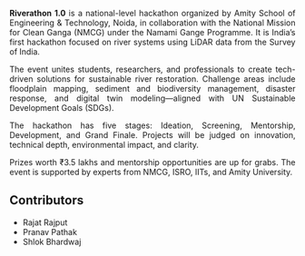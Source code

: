 <div align="justify">

**Riverathon 1.0** is a national-level hackathon organized by Amity School of Engineering & Technology, Noida, in collaboration with the National Mission for Clean Ganga (NMCG) under the Namami Gange Programme. It is India’s first hackathon focused on river systems using LiDAR data from the Survey of India.

The event unites students, researchers, and professionals to create tech-driven solutions for sustainable river restoration. Challenge areas include floodplain mapping, sediment and biodiversity management, disaster response, and digital twin modeling—aligned with UN Sustainable Development Goals (SDGs).

The hackathon has five stages: Ideation, Screening, Mentorship, Development, and Grand Finale. Projects will be judged on innovation, technical depth, environmental impact, and clarity.

Prizes worth ₹3.5 lakhs and mentorship opportunities are up for grabs. The event is supported by experts from NMCG, ISRO, IITs, and Amity University.

</div>

## Contributors
- Rajat Rajput  
- Pranav Pathak  
- Shlok Bhardwaj
